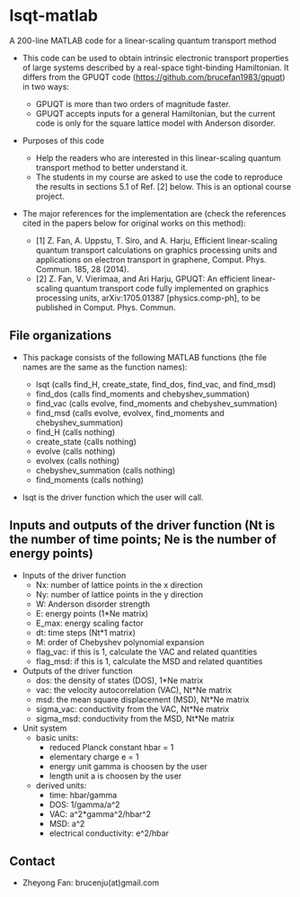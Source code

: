 # lsqt-matlab
A 200-line MATLAB code for a linear-scaling quantum transport method

* This code can be used to obtain intrinsic electronic transport properties of large systems described by a real-space tight-binding Hamiltonian. It differs from the GPUQT code (https://github.com/brucefan1983/gpuqt) in two ways:
    * GPUQT is more than two orders of magnitude faster.
    * GPUQT accepts inputs for a general Hamiltonian, but the current code is only for 
the square lattice model with Anderson disorder.

* Purposes of this code
    * Help the readers who are interested in this linear-scaling quantum transport method to better understand it. 
    * The students in my course are asked to use the code to reproduce the results in sections 5.1 of Ref. [2] below. 
This is an optional course project.

* The major references for the implementation are (check the references cited in the papers below for original works on this method):
    * [1] Z. Fan, A. Uppstu, T. Siro, and A. Harju, Efficient linear-scaling quantum transport calculations on graphics processing units and applications on electron transport in graphene, Comput. Phys. Commun. 185, 28 (2014).
    * [2] Z. Fan, V. Vierimaa, and Ari Harju, GPUQT: An efficient linear-scaling quantum transport code fully implemented on graphics processing units, arXiv:1705.01387 [physics.comp-ph], to be published in Comput. Phys. Commun.

## File organizations

* This package consists of the following MATLAB functions (the file names are the same as the function names):
    * lsqt (calls find_H, create_state, find_dos, find_vac, and find_msd)            
    * find_dos (calls find_moments and chebyshev_summation)                  
    * find_vac (calls evolve, find_moments and chebyshev_summation)              
    * find_msd (calls evolve, evolvex, find_moments and chebyshev_summation)           
    * find_H (calls nothing)
    * create_state (calls nothing)
    * evolve (calls nothing)     
    * evolvex (calls nothing)
    * chebyshev_summation (calls nothing)
    * find_moments (calls nothing)

* lsqt is the driver function which the user will call.

## Inputs and outputs of the driver function (Nt is the number of time points; Ne is the number of energy points)
* Inputs of the driver function 
    * Nx: number of lattice points in the x direction
    * Ny: number of lattice points in the y direction
    * W: Anderson disorder strength
    * E: energy points (1*Ne matrix)
    * E_max: energy scaling factor
    * dt: time steps (Nt*1 matrix)
    * M: order of Chebyshev polynomial expansion
    * flag_vac: if this is 1, calculate the VAC and related quantities
    * flag_msd: if this is 1, calculate the MSD and related quantities
* Outputs of the driver function 
    * dos: the density of states (DOS), 1*Ne matrix
    * vac: the velocity autocorrelation (VAC), Nt*Ne matrix
    * msd: the mean square displacement (MSD), Nt*Ne matrix
    * sigma_vac: conductivity from the VAC, Nt*Ne matrix
    * sigma_msd: conductivity from the MSD, Nt*Ne matrix
* Unit system
    * basic units:
        * reduced Planck constant hbar = 1
        * elementary charge e = 1
        * energy unit gamma is choosen by the user
        * length unit a is choosen by the user
    * derived units:
        * time: hbar/gamma
        * DOS: 1/gamma/a^2
        * VAC: a^2*gamma^2/hbar^2
        * MSD: a^2
        * electrical conductivity: e^2/hbar

## Contact

* Zheyong Fan: brucenju(at)gmail.com

